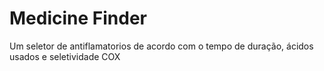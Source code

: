 # Medicine Finder
Um seletor de antiflamatorios de acordo com o tempo de duração, ácidos usados e seletividade COX
